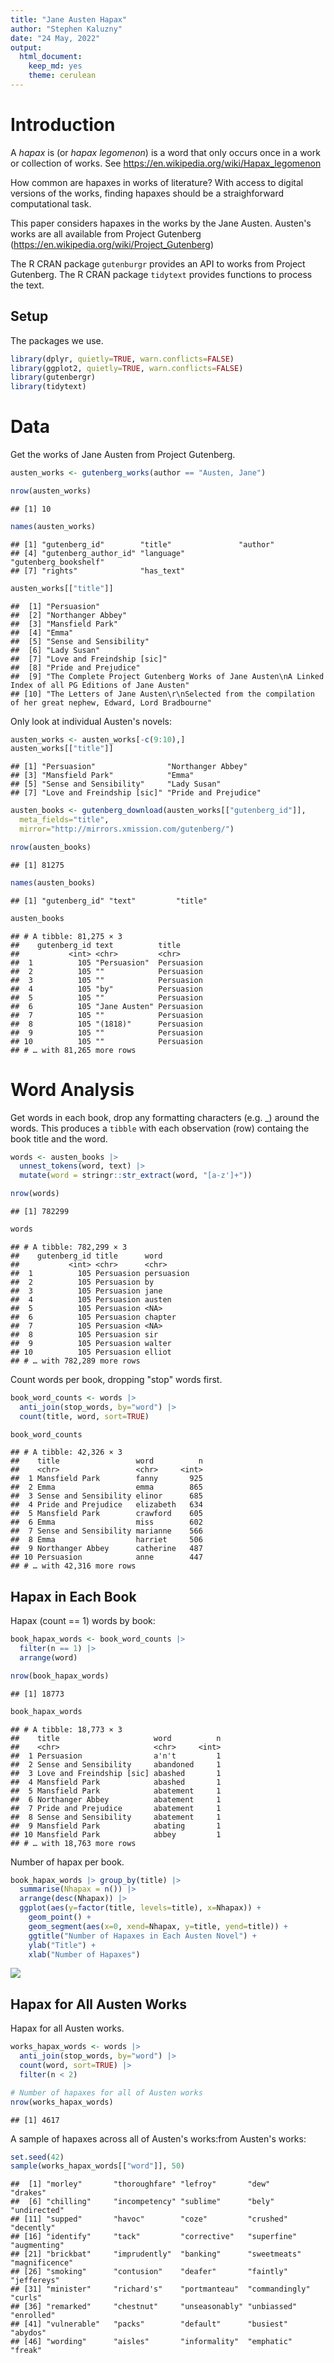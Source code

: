 ```yaml
---
title: "Jane Austen Hapax"
author: "Stephen Kaluzny"
date: "24 May, 2022"
output:
  html_document:
    keep_md: yes
    theme: cerulean
---
```

# Introduction
A _hapax_ is (or _hapax legomenon_) is a word that only occurs once in
a work or collection of works.
See https://en.wikipedia.org/wiki/Hapax_legomenon

How common are hapaxes in works of literature?
With access to digital versions of the works,
finding hapaxes should be a straighforward computational task.

This paper considers hapaxes in the works by the Jane Austen.
Austen's works are all available from Project Gutenberg
(https://en.wikipedia.org/wiki/Project_Gutenberg)

The R CRAN package `gutenburgr` provides an API to works from
Project Gutenberg.
The R CRAN package `tidytext` provides functions to process the text.

## Setup

The packages we use.

```r
library(dplyr, quietly=TRUE, warn.conflicts=FALSE)
library(ggplot2, quietly=TRUE, warn.conflicts=FALSE)
library(gutenbergr)
library(tidytext)
```

# Data
Get the works of Jane Austen from Project Gutenberg.


```r
austen_works <- gutenberg_works(author == "Austen, Jane")
```


```r
nrow(austen_works)
```

```
## [1] 10
```

```r
names(austen_works)
```

```
## [1] "gutenberg_id"        "title"               "author"             
## [4] "gutenberg_author_id" "language"            "gutenberg_bookshelf"
## [7] "rights"              "has_text"
```

```r
austen_works[["title"]]
```

```
##  [1] "Persuasion"                                                                                              
##  [2] "Northanger Abbey"                                                                                        
##  [3] "Mansfield Park"                                                                                          
##  [4] "Emma"                                                                                                    
##  [5] "Sense and Sensibility"                                                                                   
##  [6] "Lady Susan"                                                                                              
##  [7] "Love and Freindship [sic]"                                                                               
##  [8] "Pride and Prejudice"                                                                                     
##  [9] "The Complete Project Gutenberg Works of Jane Austen\nA Linked Index of all PG Editions of Jane Austen"   
## [10] "The Letters of Jane Austen\r\nSelected from the compilation of her great nephew, Edward, Lord Bradbourne"
```

Only look at individual Austen's novels:


```r
austen_works <- austen_works[-c(9:10),]
austen_works[["title"]]
```

```
## [1] "Persuasion"                "Northanger Abbey"         
## [3] "Mansfield Park"            "Emma"                     
## [5] "Sense and Sensibility"     "Lady Susan"               
## [7] "Love and Freindship [sic]" "Pride and Prejudice"
```


```r
austen_books <- gutenberg_download(austen_works[["gutenberg_id"]],
  meta_fields="title",
  mirror="http://mirrors.xmission.com/gutenberg/")
```




```r
nrow(austen_books)
```

```
## [1] 81275
```

```r
names(austen_books)
```

```
## [1] "gutenberg_id" "text"         "title"
```

```r
austen_books
```

```
## # A tibble: 81,275 × 3
##    gutenberg_id text          title     
##           <int> <chr>         <chr>     
##  1          105 "Persuasion"  Persuasion
##  2          105 ""            Persuasion
##  3          105 ""            Persuasion
##  4          105 "by"          Persuasion
##  5          105 ""            Persuasion
##  6          105 "Jane Austen" Persuasion
##  7          105 ""            Persuasion
##  8          105 "(1818)"      Persuasion
##  9          105 ""            Persuasion
## 10          105 ""            Persuasion
## # … with 81,265 more rows
```

# Word Analysis

Get words in each book,
drop any formatting characters (e.g. \_) around the words.
This produces a `tibble` with each observation (row)
containg the book title and the word.

```r
words <- austen_books |>
  unnest_tokens(word, text) |>
  mutate(word = stringr::str_extract(word, "[a-z']+"))
```


```r
nrow(words)
```

```
## [1] 782299
```

```r
words
```

```
## # A tibble: 782,299 × 3
##    gutenberg_id title      word      
##           <int> <chr>      <chr>     
##  1          105 Persuasion persuasion
##  2          105 Persuasion by        
##  3          105 Persuasion jane      
##  4          105 Persuasion austen    
##  5          105 Persuasion <NA>      
##  6          105 Persuasion chapter   
##  7          105 Persuasion <NA>      
##  8          105 Persuasion sir       
##  9          105 Persuasion walter    
## 10          105 Persuasion elliot    
## # … with 782,289 more rows
```

Count words per book, dropping "stop" words first.

```r
book_word_counts <- words |>
  anti_join(stop_words, by="word") |>
  count(title, word, sort=TRUE)
```


```r
book_word_counts
```

```
## # A tibble: 42,326 × 3
##    title                 word          n
##    <chr>                 <chr>     <int>
##  1 Mansfield Park        fanny       925
##  2 Emma                  emma        865
##  3 Sense and Sensibility elinor      685
##  4 Pride and Prejudice   elizabeth   634
##  5 Mansfield Park        crawford    605
##  6 Emma                  miss        602
##  7 Sense and Sensibility marianne    566
##  8 Emma                  harriet     506
##  9 Northanger Abbey      catherine   487
## 10 Persuasion            anne        447
## # … with 42,316 more rows
```

## Hapax in Each Book

Hapax (count == 1) words by book:

```r
book_hapax_words <- book_word_counts |>
  filter(n == 1) |>
  arrange(word)
```


```r
nrow(book_hapax_words)
```

```
## [1] 18773
```

```r
book_hapax_words
```

```
## # A tibble: 18,773 × 3
##    title                     word          n
##    <chr>                     <chr>     <int>
##  1 Persuasion                a'n't         1
##  2 Sense and Sensibility     abandoned     1
##  3 Love and Freindship [sic] abashed       1
##  4 Mansfield Park            abashed       1
##  5 Mansfield Park            abatement     1
##  6 Northanger Abbey          abatement     1
##  7 Pride and Prejudice       abatement     1
##  8 Sense and Sensibility     abatement     1
##  9 Mansfield Park            abating       1
## 10 Mansfield Park            abbey         1
## # … with 18,763 more rows
```
  
Number of hapax per book.

```r
book_hapax_words |> group_by(title) |>
  summarise(Nhapax = n()) |>
  arrange(desc(Nhapax)) |>
  ggplot(aes(y=factor(title, levels=title), x=Nhapax)) +
    geom_point() +
    geom_segment(aes(x=0, xend=Nhapax, y=title, yend=title)) +
    ggtitle("Number of Hapaxes in Each Austen Novel") +
    ylab("Title") +
    xlab("Number of Hapaxes")
```

![](austen_hapax_files/figure-html/hapax_per_book-1.png)<!-- -->

## Hapax for All Austen Works

Hapax for all Austen works.

```r
works_hapax_words <- words |>
  anti_join(stop_words, by="word") |>
  count(word, sort=TRUE) |>
  filter(n < 2)
```


```r
# Number of hapaxes for all of Austen works
nrow(works_hapax_words)
```

```
## [1] 4617
```

A sample of hapaxes across all of Austen's works:from Austen's works:

```r
set.seed(42)
sample(works_hapax_words[["word"]], 50)
```

```
##  [1] "morley"       "thoroughfare" "lefroy"       "dew"          "drakes"      
##  [6] "chilling"     "incompetency" "sublime"      "bely"         "undirected"  
## [11] "supped"       "havoc"        "coze"         "crushed"      "decently"    
## [16] "identify"     "tack"         "corrective"   "superfine"    "augmenting"  
## [21] "brickbat"     "imprudently"  "banking"      "sweetmeats"   "magnificence"
## [26] "smoking"      "contusion"    "deafer"       "faintly"      "jeffereys"   
## [31] "minister"     "richard's"    "portmanteau"  "commandingly" "curls"       
## [36] "remarked"     "chestnut"     "unseasonably" "unbiassed"    "enrolled"    
## [41] "vulnerable"   "packs"        "default"      "busiest"      "abydos"      
## [46] "wording"      "aisles"       "informality"  "emphatic"     "freak"
```
